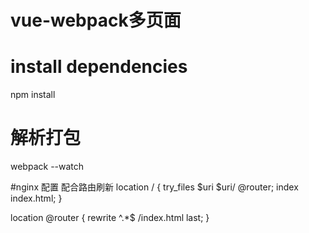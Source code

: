 # vue-webpack多页面

# install dependencies
npm install

# 解析打包
webpack --watch

#nginx 配置  配合路由刷新
location / {
     try_files $uri $uri/ @router;
     index index.html;
 }

location @router {
    rewrite ^.*$ /index.html last;
}